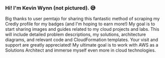 ### Hi! I'm Kevin Wynn (not pictured). 😅

Big thanks to user pemtajo for sharing this fantastic method of scraping my Credly profile for my badges (and I'm hoping to earn more!) My goal is to start sharing images and guides related to my cloud projects and labs. This will include detailed problem descriptions, my solutions, architecture diagrams, and relevant code and CloudFormation templates. Your visit and support are greatly appreciated! My ultimate goal is to work with AWS as a Solutions Architect and immerse myself even more in cloud technologies.

<!--START_SECTION:badges-->
<!--END_SECTION:badges-->
